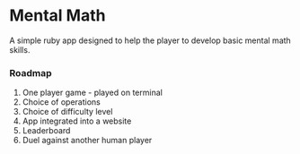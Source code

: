 # Mental Math

A simple ruby app designed to help the player to develop basic mental math skills.

### Roadmap

1. One player game - played on terminal
2. Choice of operations
3. Choice of difficulty level
4. App integrated into a website
5. Leaderboard
6. Duel against another human player


 

